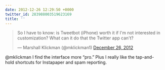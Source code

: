 ```yaml
---
date: 2012-12-26 12:29:50 +0000
twitter_id: 283988003519623169
title: ''
---
```


<blockquote class="twitter-tweet"><p lang="en" dir="ltr">So I have to know: is Tweetbot (iPhone) worth it if I&#39;m not interested in customization? What can it do that the Twitter app can&#39;t?</p>&mdash; Marshall Klickman (@mklickman1) <a href="https://twitter.com/mklickman1/status/283951916839485441?ref_src=twsrc%5Etfw">December 26, 2012</a></blockquote>
<script async src="https://platform.twitter.com/widgets.js" charset="utf-8"></script>

@mklickman I find the interface more “pro.” Plus I really like the tap-and-hold shortcuts for Instapaper and spam reporting.
